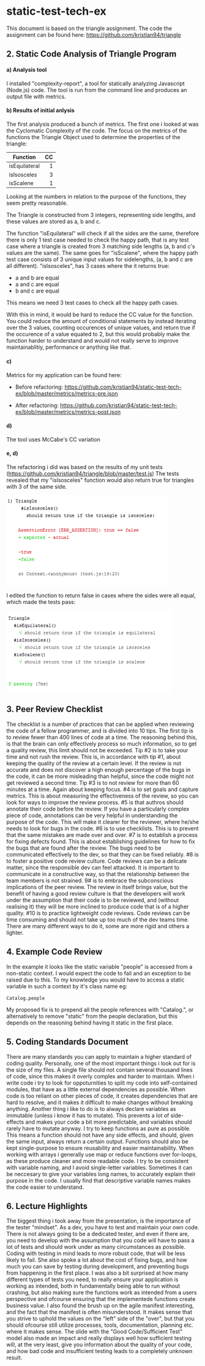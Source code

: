 # static-test-tech-ex

This document is based on the triangle assignment.
The code the assignment can be found here: https://github.com/kristian94/triangle

## 2. Static Code Analysis of Triangle Program

#### a) Analysis tool

I installed "complexity-report", a tool for statically analyzing Javascript (Node.js) code. The tool is run from the command line
and produces an output file with metrics.

#### b) Results of initial anlysis

The first analysis produced a bunch of metrics. The first one i looked at was the Cyclomatic Complexity of the code. The focus on the metrics of the functions the Triangle Object used to determine the properties of the triangle:

| Function      | CC           |
| ------------- |-------------:|
| isEquilateral |  1     |
| isIsosceles   |  3     |
| isScalene     |  1     |

Looking at the numbers in relation to the purpose of the functions, they seem pretty reasonable.

The Triangle is constructed from 3 integers, representing side lengths, and these values are stored as a, b and c.

The function "isEquilateral" will check if all the sides are the same, therefore there is only 1 test case needed to check the happy path, that is any test case where a triangle is created from 3 matching side lengths (a, b and c's values are the same). The same goes for "isScalene", where the happy path test case consists of 3 unique input values for sidelengths, (a, b and c are all different). "isIsosceles", has 3 cases where the it returns true:

 - a and b are equal
 - a and c are equal
 - b and c are equal
 
This means we need 3 test cases to check all the happy path cases.

With this in mind, it would be hard to reduce the CC value for the function. You could reduce the amount of conditional statements by instead iterating over the 3 values, counting occurences of unique values, and return true if the occurence of a value equated to 2, but this would probably make the function harder to understand and would not really serve to improve maintainablitiy, performance or anything like that.

#### c)

Metrics for my application can be found here:

 - Before refactoring: https://github.com/kristian94/static-test-tech-ex/blob/master/metrics/metrics-pre.json

 - After refactoring: https://github.com/kristian94/static-test-tech-ex/blob/master/metrics/metrics-post.json

#### d)

The tool uses McCabe's CC variation

#### e, d)

The refactoring i did was based on the results of my unit tests (https://github.com/kristian94/triangle/blob/master/test.js)
The tests revealed that my "isIsosceles" function would also return true for triangles with 3 of the same side. 

![alt text](https://github.com/kristian94/static-test-tech-ex/blob/master/img/not%20passed.PNG)

I edited the function to return false in cases where the sides were all equal, which made the tests pass:

![alt text](https://github.com/kristian94/static-test-tech-ex/blob/master/img/passed.PNG)

## 3. Peer Review Checklist

The checklist is a number of practices that can be applied when reviewing the code of a fellow programmer, and is divided
into 10 tips. The first tip is to review fewer than 400 lines of code at a time. The reasoning behind this, is that the brain
can only effectively process so much information, so to get a quality review, this limit should not be exceeded. Tip #2 is to
take your time and not rush the review. This is, in accordance with tip #1, about keeping the quality of the review at a
certain level. If the review is not accurate and does not discover a high enough percentage of the bugs in the code, it can
be more misleading than helpful, since the code might not get reviewed a second time. Tip #3 is to not review for more than 60
minutes at a time. Again about keeping focus. #4 is to set goals and capture metrics. This is about measuring the effectiveness
of the review, so you can look for ways to improve the review process. #5 is that authros should annotate their code before the
review. If you have a particularly complex piece of code, annotations can be very helpful in understanding the purpose of the
code. This will make it clearer for the reviewer, where he/she needs to look for bugs in the code. #6 is to use checklists. This
is to prevent that the same mistakes are made over and over. #7 is to establish a process for fixing defects found. This is about
establishing guidelines for how to fix the bugs that are found after the review. The bugs need to be communicated effectively
to the dev, so that they can be fixed reliably. #8 is to foster a positive code review culture. Code reviews can be a delicate
matter, since the responsible dev can feel attacked. It is important to communicate in a constructive way, so that the 
relationship between the team members is not strained. 9# is to embrace the subconscious implications of the peer review. The
review in itself brings value, but the benefit of having a good review culture is that the developers will work under the 
assumption that their code is to be reviewed, and (without realising it) they will be more inclined to produce code that is 
of a higher quality. #10 is to practice lightweight code reviews. Code reviews can be time consuming and should not take
up too much of the dev teams time. There are many different ways to do it, some are more rigid and others a lighter.

## 4. Example Code Review

In the example it looks like the static variable "people" is accessed from a non-static context. I would expect the code to fail and an
exception to be raised due to this. To my knowledge you would have to access a static variable in such a context by it's class name eg:
```
Catalog.people
```
My proposed fix is to prepend all the people references with "Catalog.", or alternatively to remove "static" from the people declaration, but this depends on the reasoning behind having it static in the first place.

## 5. Coding Standards Document

There are many standards you can apply to maintain a higher standard of coding quality. Personally, one of the most important things i look out for is the size of my files. A single file should not contain several thousand lines of code, since this makes it overly complex and harder to maintain. When i write code i try to look for oppoturnities to split my code into self-contained modules, that have as a little external dependencies as possible. When code is too reliant on other pieces of code, it creates dependencies that are hard to resolve, and it makes it difficult to make changes without breaking anything. Another thing i like to do is to always declare variables as immutable (unless i know it has to mutate). This prevents a lot of side-effects and makes your code a bit more predictable, and variables should rarely have to mutate anyway. I try to keep functions as pure as possible. This means a function should not have any side effects, and should, given the same input, always return a certain output. Functions should also be kept single-purpose to ensure reusability and easier maintainability. When working with arrays i generally use map or reduce functions over for-loops, as these produce cleaner and more readable code. I try to be consistent with variable naming, and I avoid single-letter variables. Sometimes it can be neccesary to give your variables long names, to accurately explain their purpose in the code. I usually find that descriptive variable names makes the code easier to understand.

## 6. Lecture Highlights

The biggest thing i took away from the presentation, is the importance of the tester "mindset". As a dev, you have to test and maintain your own code. There is not always going to be a dedicated tester, and even if there are, you need to develop with the assumption that you code will have to pass a lot of tests and should work under as many circumstances as possible. Coding with testing in mind leads to more robust code, that will be less likely to fail. She also spoke a lot about the cost of fixing bugs, and how much you can save
by testing during development, and preventing bugs from happening in the first place. I was also a bit surprised at how many
different types of tests you need, to really ensure your application is working as intended, both in fundamentally being able to
run without crashing, but also making sure the functions work as intended from a users perspective and ofcourse ensuring that the
implementede functions create business value. I also found the brush up on the agile manifest interesting, and the fact that the
manifest is often misunderstood. It makes sense that you strive to uphold the values on the "left" side of the "over", but that
you should ofcourse still utilize processes, tools, documentation, planning etc. where it makes sense. The slide with the 
"Good Code/Sufficient Test" model also made an impact and really displays well how sufficient testing will, at the very least,
give you information about the quality of your code, and how bad code and insufficient testing leads to a completely unknown
result.
